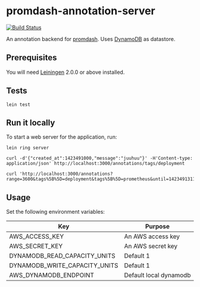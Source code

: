 # promdash-annotation-server
[![Build Status](https://travis-ci.org/schnipseljagd/promdash-annotation-server.svg)](https://travis-ci.org/schnipseljagd/promdash-annotation-server)

An annotation backend for [promdash](http://prometheus.io/docs/visualization/promdash/).
Uses [DynamoDB](https://aws.amazon.com/dynamodb/) as datastore.

## Prerequisites

You will need [Leiningen][] 2.0.0 or above installed.

[leiningen]: https://github.com/technomancy/leiningen

## Tests

    lein test

## Run it locally

To start a web server for the application, run:

    lein ring server

    curl -d'{"created_at":1423491000,"message":"juuhuu"}' -H'Content-type: application/json' http://localhost:3000/annotations/tags/deployment

    curl 'http://localhost:3000/annotations?range=3600&tags%5B%5D=deployment&tags%5B%5D=prometheus&until=1423491311.424'

## Usage

Set the following environment variables:

| Key                             | Purpose                |
| ------------------------------- | ---------------------  |
| AWS_ACCESS_KEY                  | An AWS access key      |
| AWS_SECRET_KEY                  | An AWS secret key      |
| DYNAMODB_READ_CAPACITY_UNITS    | Default 1              |
| DYNAMODB_WRITE_CAPACITY_UNITS   | Default 1              |
| AWS_DYNAMODB_ENDPOINT           | Default local dynamodb |
